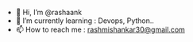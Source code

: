 - 👋 Hi, I’m @rashaank
- 🌱 I’m currently learning : Devops, Python..
- 📫 How to reach me : rashmishankar30@gmail.com

<!---
rashaank/rashaank is a ✨ special ✨ repository because its `README.md` (this file) appears on your GitHub profile.
You can click the Preview link to take a look at your changes.
--->
